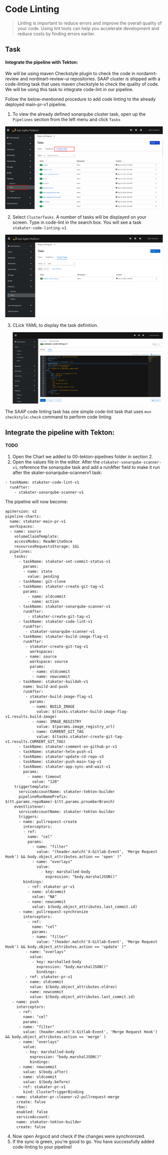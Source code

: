 # Code Linting
> Linting is important to reduce errors and improve the overall quality of your code. Using lint tools can help you accelerate development and reduce costs by finding errors earlier.

## Task

#### Integrate the pipeline with Tekton:

We will be using maven Checkstyle plugin to check the code in nordamrt-review and nordmart-review-ui repositories.
SAAP cluster is shipped with a code-linting task that uses maven checkstyle to check the quality of code. We will be using this task to integrate code-lint in our pipeline.

Follow the below-mentioned procedure to add code linting to the already deployed main-pr-v1 pipeline.

1. To view the already defined sonarqube cluster task, open up the `Pipelines` section from the left menu and click `Tasks`
    
  ![cluster-tasks](./images/cluster-tasks.png)


2. Select `ClusterTasks`. A number of tasks will be displayed on your screen. Type in code-lint in the search box. You will see a task ` stakater-code-linting-v1`
   
  ![code-lint-task](./images/code-lint-task.png)

3. CLick YAML to display the task definition.

   ![code-lint-yaml](./images/code-lint-yaml.png)

The SAAP code linting task has one simple code-lint task that uses `mvn checkstyle:check` command to perform code linting.

## Integrate the pipeline with Tekton:
#### TODO
1. Open the Chart we added to 00-tekton-pipelines folder in section 2.
2. Open the values file in the editor. After the `stakater-sonarqube-scanner-v1`, reference the sonarqube task and add a runAfter field to make it run after the skater-sonarqube-scannerv1 task:

```
- taskName: stakater-code-lint-v1
  runAfter:
    - stakater-sonarqube-scanner-v1

```
The pipeline will now become:
   ````
   apiVersion: v2
   pipeline-charts:
     name: stakater-main-pr-v1
     workspaces:
     - name: source
       volumeClaimTemplate:
       accessModes: ReadWriteOnce
       resourcesRequestsStorage: 1Gi
     pipelines:
       tasks:
         - taskName: stakater-set-commit-status-v1
           params:
           - name: state
             value: pending
         - taskName: git-clone
         - taskName: stakater-create-git-tag-v1
           params:
             - name: oldcommit
             - name: action
         - taskName: stakater-sonarqube-scanner-v1
           runAfter:
             - stakater-create-git-tag-v1
         - taskName: stakater-code-lint-v1
           runAfter:
            - stakater-sonarqube-scanner-v1
         - taskName: stakater-build-image-flag-v1
           runAfter:
            - stakater-create-git-tag-v1
              workspaces:
            - name: source
              workspace: source
              params:
               - name: oldcommit
               - name: newcommit
         - taskName: stakater-buildah-v1
           name: build-and-push
           runAfter:
            - stakater-build-image-flag-v1
              params:
               - name: BUILD_IMAGE
                 value: $(tasks.stakater-build-image-flag-v1.results.build-image)
               - name: IMAGE_REGISTRY
                 value: $(params.image_registry_url)
               - name: CURRENT_GIT_TAG
                 value: $(tasks.stakater-create-git-tag-v1.results.CURRENT_GIT_TAG)
         - taskName: stakater-comment-on-github-pr-v1
         - taskName: stakater-helm-push-v1
         - taskName: stakater-update-cd-repo-v3
         - taskName: stakater-push-main-tag-v1
         - taskName: stakater-app-sync-and-wait-v1
           params:
             - name: timeout
               value: "120"
       triggertemplate:
         serviceAccountName: stakater-tekton-builder
         pipelineRunNamePrefix: $(tt.params.repoName)-$(tt.params.prnumberBranch)
       eventlistener:
         serviceAccountName: stakater-tekton-builder
         triggers:
         - name: pullrequest-create
           interceptors:
           - ref:
             name: "cel"
             params:
               - name: "filter"
                 value: "(header.match('X-Gitlab-Event', 'Merge Request Hook') && body.object_attributes.action == 'open' )"
               - name: "overlays"
                 value:
                   - key: marshalled-body
                     expression: "body.marshalJSON()"
           bindings:
             - ref: stakater-pr-v1
             - name: oldcommit
               value: "NA"
             - name: newcommit
               value: $(body.object_attributes.last_commit.id)
         - name: pullrequest-synchronize
           interceptors:
             - ref:
               name: "cel"            
               params:
               - name: "filter"
                 value: "(header.match('X-Gitlab-Event', 'Merge Request Hook') && body.object_attributes.action == 'update' )"
            - name: "overlays"
              value:
               - key: marshalled-body
                 expression: "body.marshalJSON()"
                 bindings:
            - ref: stakater-pr-v1
            - name: oldcommit
              value: $(body.object_attributes.oldrev)
            - name: newcommit
              value: $(body.object_attributes.last_commit.id)
      - name: push
        interceptors:
         - ref:
           name: "cel"
           params:
         - name: "filter"
           value: (header.match('X-Gitlab-Event', 'Merge Request Hook') && body.object_attributes.action == 'merge' )
         - name: "overlays"
           value:
            - key: marshalled-body
              expression: "body.marshalJSON()"
              bindings:
         - name: newcommit
           value: $(body.after)
         - name: oldcommit
           value: $(body.before)
         - ref: stakater-pr-v1
           kind: ClusterTriggerBinding
      - name: stakater-pr-cleaner-v2-pullrequest-merge
        create: false
        rbac:
        enabled: false
        serviceAccount:
        name: stakater-tekton-builder
        create: false

````
4. Now open Argocd and check if the changes were synchronized.
5. If the sync is green, you're good to go. You have successfully added code-linting to your pipeline!


